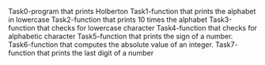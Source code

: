 Task0-program that prints Holberton
Task1-function that prints the alphabet in lowercase
Task2-function that prints 10 times the alphabet
Task3-function that checks for lowercase character
Task4-function that checks for alphabetic character
Task5-function that prints the sign of a number.
Task6-function that computes the absolute value of an integer.
Task7- function that prints the last digit of a number